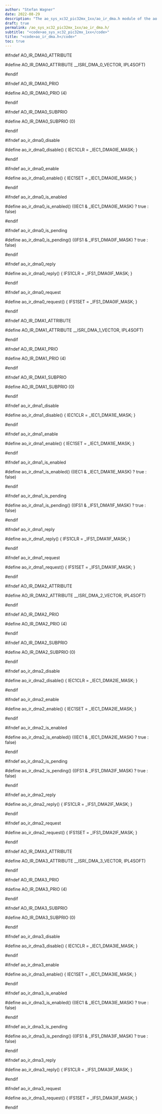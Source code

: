 ```yaml
---
author: "Stefan Wagner"
date: 2022-08-29
description: "The ao_sys_xc32_pic32mx_1xx/ao_ir_dma.h module of the ao real-time operating system."
draft: true
permalink: /ao_sys_xc32_pic32mx_1xx/ao_ir_dma.h/ 
subtitle: "<code>ao_sys_xc32_pic32mx_1xx</code>"
title: "<code>ao_ir_dma.h</code>"
toc: true
---
```


#ifndef AO_IR_DMA0_ATTRIBUTE

#define AO_IR_DMA0_ATTRIBUTE        __ISR(_DMA_0_VECTOR, IPL4SOFT)

#endif

#ifndef AO_IR_DMA0_PRIO

#define AO_IR_DMA0_PRIO             (4)

#endif

#ifndef AO_IR_DMA0_SUBPRIO

#define AO_IR_DMA0_SUBPRIO          (0)

#endif

#ifndef ao_ir_dma0_disable

#define ao_ir_dma0_disable()        { IEC1CLR = _IEC1_DMA0IE_MASK; }

#endif

#ifndef ao_ir_dma0_enable

#define ao_ir_dma0_enable()         { IEC1SET = _IEC1_DMA0IE_MASK; }

#endif

#ifndef ao_ir_dma0_is_enabled

#define ao_ir_dma0_is_enabled()     ((IEC1 & _IEC1_DMA0IE_MASK) ? true : false)

#endif

#ifndef ao_ir_dma0_is_pending

#define ao_ir_dma0_is_pending()     ((IFS1 & _IFS1_DMA0IF_MASK) ? true : false)

#endif

#ifndef ao_ir_dma0_reply

#define ao_ir_dma0_reply()          { IFS1CLR = _IFS1_DMA0IF_MASK; }

#endif

#ifndef ao_ir_dma0_request

#define ao_ir_dma0_request()        { IFS1SET = _IFS1_DMA0IF_MASK; }

#endif

#ifndef AO_IR_DMA1_ATTRIBUTE

#define AO_IR_DMA1_ATTRIBUTE        __ISR(_DMA_1_VECTOR, IPL4SOFT)

#endif

#ifndef AO_IR_DMA1_PRIO

#define AO_IR_DMA1_PRIO             (4)

#endif

#ifndef AO_IR_DMA1_SUBPRIO

#define AO_IR_DMA1_SUBPRIO          (0)

#endif

#ifndef ao_ir_dma1_disable

#define ao_ir_dma1_disable()        { IEC1CLR = _IEC1_DMA1IE_MASK; }

#endif

#ifndef ao_ir_dma1_enable

#define ao_ir_dma1_enable()         { IEC1SET = _IEC1_DMA1IE_MASK; }

#endif

#ifndef ao_ir_dma1_is_enabled

#define ao_ir_dma1_is_enabled()     ((IEC1 & _IEC1_DMA1IE_MASK) ? true : false)

#endif

#ifndef ao_ir_dma1_is_pending

#define ao_ir_dma1_is_pending()     ((IFS1 & _IFS1_DMA1IF_MASK) ? true : false)

#endif

#ifndef ao_ir_dma1_reply

#define ao_ir_dma1_reply()          { IFS1CLR = _IFS1_DMA1IF_MASK; }

#endif

#ifndef ao_ir_dma1_request

#define ao_ir_dma1_request()        { IFS1SET = _IFS1_DMA1IF_MASK; }

#endif

#ifndef AO_IR_DMA2_ATTRIBUTE

#define AO_IR_DMA2_ATTRIBUTE        __ISR(_DMA_2_VECTOR, IPL4SOFT)

#endif

#ifndef AO_IR_DMA2_PRIO

#define AO_IR_DMA2_PRIO             (4)

#endif

#ifndef AO_IR_DMA2_SUBPRIO

#define AO_IR_DMA2_SUBPRIO          (0)

#endif

#ifndef ao_ir_dma2_disable

#define ao_ir_dma2_disable()        { IEC1CLR = _IEC1_DMA2IE_MASK; }

#endif

#ifndef ao_ir_dma2_enable

#define ao_ir_dma2_enable()         { IEC1SET = _IEC1_DMA2IE_MASK; }

#endif

#ifndef ao_ir_dma2_is_enabled

#define ao_ir_dma2_is_enabled()     ((IEC1 & _IEC1_DMA2IE_MASK) ? true : false)

#endif

#ifndef ao_ir_dma2_is_pending

#define ao_ir_dma2_is_pending()     ((IFS1 & _IFS1_DMA2IF_MASK) ? true : false)

#endif

#ifndef ao_ir_dma2_reply

#define ao_ir_dma2_reply()          { IFS1CLR = _IFS1_DMA2IF_MASK; }

#endif

#ifndef ao_ir_dma2_request

#define ao_ir_dma2_request()        { IFS1SET = _IFS1_DMA2IF_MASK; }

#endif

#ifndef AO_IR_DMA3_ATTRIBUTE

#define AO_IR_DMA3_ATTRIBUTE        __ISR(_DMA_3_VECTOR, IPL4SOFT)

#endif

#ifndef AO_IR_DMA3_PRIO

#define AO_IR_DMA3_PRIO             (4)

#endif

#ifndef AO_IR_DMA3_SUBPRIO

#define AO_IR_DMA3_SUBPRIO          (0)

#endif

#ifndef ao_ir_dma3_disable

#define ao_ir_dma3_disable()        { IEC1CLR = _IEC1_DMA3IE_MASK; }

#endif

#ifndef ao_ir_dma3_enable

#define ao_ir_dma3_enable()         { IEC1SET = _IEC1_DMA3IE_MASK; }

#endif

#ifndef ao_ir_dma3_is_enabled

#define ao_ir_dma3_is_enabled()     ((IEC1 & _IEC1_DMA3IE_MASK) ? true : false)

#endif

#ifndef ao_ir_dma3_is_pending

#define ao_ir_dma3_is_pending()     ((IFS1 & _IFS1_DMA3IF_MASK) ? true : false)

#endif

#ifndef ao_ir_dma3_reply

#define ao_ir_dma3_reply()          { IFS1CLR = _IFS1_DMA3IF_MASK; }

#endif

#ifndef ao_ir_dma3_request

#define ao_ir_dma3_request()        { IFS1SET = _IFS1_DMA3IF_MASK; }

#endif

